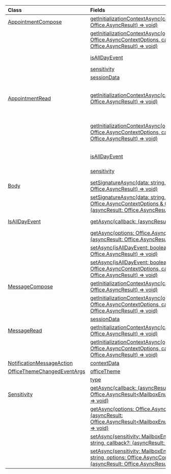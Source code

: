 | Class | Fields | Description |
|:---|:---|:---|
|[AppointmentCompose](/javascript/api/outlook/outlook.appointmentcompose)|[getInitializationContextAsync(callback?: (asyncResult: Office.AsyncResult<string>) => void)](/javascript/api/outlook/outlook.appointmentcompose#getinitializationcontextasync-callback--asyncresult-)|Gets initialization data passed when the add-in is activated by an actionable message.|
||[getInitializationContextAsync(options: Office.AsyncContextOptions, callback?: (asyncResult: Office.AsyncResult<string>) => void)](/javascript/api/outlook/outlook.appointmentcompose#getinitializationcontextasync-options--callback--asyncresult-)|Gets initialization data passed when the add-in is activated by an actionable message.|
||[isAllDayEvent](/javascript/api/outlook/outlook.appointmentcompose#isalldayevent)|Gets or sets the {@link Office.IsAllDayEvent} property of an appointment.|
||[sensitivity](/javascript/api/outlook/outlook.appointmentcompose#sensitivity)|Gets or sets the {@link Office.Sensitivity | sensitivity} of an appointment.|
||[sessionData](/javascript/api/outlook/outlook.appointmentcompose#sessiondata)|Manages the {@link Office.SessionData | SessionData} of an item in Compose mode.|
|[AppointmentRead](/javascript/api/outlook/outlook.appointmentread)|[getInitializationContextAsync(callback?: (asyncResult: Office.AsyncResult<string>) => void)](/javascript/api/outlook/outlook.appointmentread#getinitializationcontextasync-callback--asyncresult-)|Gets initialization data passed when the add-in is {@link https://docs.microsoft.com/outlook/actionable-messages/invoke-add-in-from-actionable-message | activated by an actionable message}.|
||[getInitializationContextAsync(options: Office.AsyncContextOptions, callback?: (asyncResult: Office.AsyncResult<string>) => void)](/javascript/api/outlook/outlook.appointmentread#getinitializationcontextasync-options--callback--asyncresult-)|Gets initialization data passed when the add-in is {@link https://docs.microsoft.com/outlook/actionable-messages/invoke-add-in-from-actionable-message | activated by an actionable message}.|
||[isAllDayEvent](/javascript/api/outlook/outlook.appointmentread#isalldayevent)|Returns a boolean value indicating whether the event is all day.|
||[sensitivity](/javascript/api/outlook/outlook.appointmentread#sensitivity)|Provides the sensitivity value of the appointment.|
|[Body](/javascript/api/outlook/outlook.body)|[setSignatureAsync(data: string, callback?: (asyncResult: Office.AsyncResult<void>) => void)](/javascript/api/outlook/outlook.body#setsignatureasync-data--callback--asyncresult-)|Adds or replaces the signature of the item body.|
||[setSignatureAsync(data: string, options: Office.AsyncContextOptions & CoercionTypeOptions, callback?: (asyncResult: Office.AsyncResult<void>) => void)](/javascript/api/outlook/outlook.body#setsignatureasync-data--options--callback--asyncresult-)|Adds or replaces the signature of the item body.|
|[IsAllDayEvent](/javascript/api/outlook/outlook.isalldayevent)|[getAsync(callback: (asyncResult: Office.AsyncResult<boolean>) => void)](/javascript/api/outlook/outlook.isalldayevent#getasync-callback--asyncresult-)|Gets the boolean value indicating whether the event is all day or not.|
||[getAsync(options: Office.AsyncContextOptions, callback: (asyncResult: Office.AsyncResult<boolean>) => void)](/javascript/api/outlook/outlook.isalldayevent#getasync-options--callback--asyncresult-)|Gets the boolean value indicating whether the event is all day or not.|
||[setAsync(isAllDayEvent: boolean, callback?: (asyncResult: Office.AsyncResult<void>) => void)](/javascript/api/outlook/outlook.isalldayevent#setasync-isalldayevent--callback--asyncresult-)|Sets the all-day event status of an appointment.|
||[setAsync(isAllDayEvent: boolean, options: Office.AsyncContextOptions, callback?: (asyncResult: Office.AsyncResult<void>) => void)](/javascript/api/outlook/outlook.isalldayevent#setasync-isalldayevent--options--callback--asyncresult-)|Sets the all-day event status of an appointment.|
|[MessageCompose](/javascript/api/outlook/outlook.messagecompose)|[getInitializationContextAsync(callback?: (asyncResult: Office.AsyncResult<string>) => void)](/javascript/api/outlook/outlook.messagecompose#getinitializationcontextasync-callback--asyncresult-)|Gets initialization data passed when the add-in is activated by an actionable message.|
||[getInitializationContextAsync(options: Office.AsyncContextOptions, callback?: (asyncResult: Office.AsyncResult<string>) => void)](/javascript/api/outlook/outlook.messagecompose#getinitializationcontextasync-options--callback--asyncresult-)|Gets initialization data passed when the add-in is activated by an actionable message.|
||[sessionData](/javascript/api/outlook/outlook.messagecompose#sessiondata)|Manages the {@link Office.SessionData | SessionData} of an item in Compose mode.|
|[MessageRead](/javascript/api/outlook/outlook.messageread)|[getInitializationContextAsync(callback?: (asyncResult: Office.AsyncResult<string>) => void)](/javascript/api/outlook/outlook.messageread#getinitializationcontextasync-callback--asyncresult-)|Gets initialization data passed when the add-in is|
||[getInitializationContextAsync(options: Office.AsyncContextOptions, callback?: (asyncResult: Office.AsyncResult<string>) => void)](/javascript/api/outlook/outlook.messageread#getinitializationcontextasync-options--callback--asyncresult-)|Gets initialization data passed when the add-in is|
|[NotificationMessageAction](/javascript/api/outlook/outlook.notificationmessageaction)|[contextData](/javascript/api/outlook/outlook.notificationmessageaction#contextdata)|Any JSON data the button needs to pass on.|
|[OfficeThemeChangedEventArgs](/javascript/api/outlook/outlook.officethemechangedeventargs)|[officeTheme](/javascript/api/outlook/outlook.officethemechangedeventargs#officetheme)|Gets the updated Office theme.|
||[type](/javascript/api/outlook/outlook.officethemechangedeventargs#type)|Gets the type of the event.|
|[Sensitivity](/javascript/api/outlook/outlook.sensitivity)|[getAsync(callback: (asyncResult: Office.AsyncResult<MailboxEnums.AppointmentSensitivityType>) => void)](/javascript/api/outlook/outlook.sensitivity#getasync-callback--asyncresult-)|Gets the value of the appointment sensitivity.|
||[getAsync(options: Office.AsyncContextOptions, callback: (asyncResult: Office.AsyncResult<MailboxEnums.AppointmentSensitivityType>) => void)](/javascript/api/outlook/outlook.sensitivity#getasync-options--callback--asyncresult-)|Gets the value of the appointment sensitivity.|
||[setAsync(sensitivity: MailboxEnums.AppointmentSensitivityType \| string, callback?: (asyncResult: Office.AsyncResult<void>) => void)](/javascript/api/outlook/outlook.sensitivity#setasync-sensitivity--callback--asyncresult-)|Sets the value of the appointment sensitivity.|
||[setAsync(sensitivity: MailboxEnums.AppointmentSensitivityType \| string, options: Office.AsyncContextOptions, callback?: (asyncResult: Office.AsyncResult<void>) => void)](/javascript/api/outlook/outlook.sensitivity#setasync-sensitivity--options--callback--asyncresult-)|Sets the value of the appointment sensitivity.|
